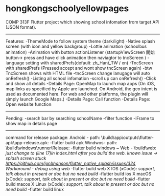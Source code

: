# hongkongschoolyellowpages

COMP 313F Flutter project which showing school infomation from target API (JSON format).

-----------------------------------------------------------------------------------------------

Features:
-ThemeMode to follow system theme (dark/light)
-Native splash screen (with icon and yellow backgroup)
-Lottie animation (schoolbus animation)
-Animation with button actionListener (startupViewScreen 開始button-> press and have click animation then naviagtor to tncScreen ) 
-language setting with sharedPrefs(default: zh_Hant_TW / en)
-TncScreen with sharedPrefs (Pressed accept and wont show tncScreen again)
    -btw TncScreen shows with HTML file
    -tncScreen change lanugage will auto onRefresh()
-Listing all school infomation
-scroll up  can onRefresh()
-Click and show all details
-Details Page: OpenMap to launch map apps (On iOS, map links as specified by Apple are launched. On Android, the geo intent is used as documented here. For web and other platforms, the plugin will simply launch Google Maps.)
-Details Page: Call function
-Details Page: Open website function

-----------------------------------------------------------------------------------------------

Pending:
-search bar by searching schoolName
-filter function
-iFrame to show map in details page

-----------------------------------------------------------------------------------------------

command for release package:
    Android - path: \build\app\outputs\flutter-apk\app-release.apk:
      -flutter build apk
    Windwos- path: \build\windows\runner\Release:
      -flutter build windows
    ~ Web - \build\web:
    *just change to <base href="./"> (line 17)in index.html after you build the web.*
    *known issue -> splash screen stuck https://github.com/jonbhanson/flutter_native_splash/issues/324*
    *Workaround - debug using web*
      -flutter build web
    X IOS (xCode):
      *support, talk about in present or doc but no need build*
      -flutter build ios
    X macOS (xCode):
      *support, talk about in present or doc but no need build*
      -flutter build macos
    X Linux (xCode):
      *support, talk about in present or doc but no need build*
      -flutter build linux